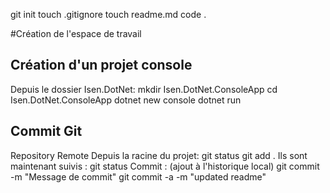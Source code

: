 git init
touch .gitignore
touch readme.md
code .


#Création de l'espace de travail
## Création d'un projet console
Depuis le dossier Isen.DotNet:
mkdir Isen.DotNet.ConsoleApp
cd Isen.DotNet.ConsoleApp
dotnet new console 
dotnet run

## Commit Git
Repository Remote
Depuis la racine du projet:
git status
git add .
Ils sont maintenant suivis : git status 
Commit : (ajout à l'historique local)  git commit -m "Message de commit"
git commit -a -m "updated readme"